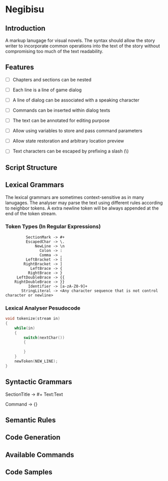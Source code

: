# Negibisu

## Introduction

A markup lanugage for visual novels. The syntax should allow the story writer to incorporate common operations into the text of the story without compromising too much of the text readability.

## Features

- [ ] Chapters and sections can be nested
- [ ] Each line is a line of game dialog
- [ ] A line of dialog can be associated with a speaking character
- [ ] Commands can be inserted within dialog texts
- [ ] The text can be annotated for editing purpose
- [ ] Allow using variables to store and pass command parameters
- [ ] Allow state restoration and arbitrary location preview
- [ ] Text characters can be escaped by prefixing a slash (\\)


## Script Structure



## Lexical Grammars

The lexical grammars are sometimes context-sensitive as in many lanugages. The analyser may parse the text using different rules according to neighbor tokens. A extra newline token will be always appended at the end of the token stream.

### Token Types (In Regular Expressions)

```
         SectionMark -> #+
         EscapedChar -> \.
             NewLine -> \n
               Colon -> :
               Comma -> ,
         LeftBracket -> [
        RightBracket -> ]
           LeftBrace -> {
          RightBrace -> }
     LeftDoubleBrace -> {{
    RightDoubleBrace -> }}
          Identifier -> [a-zA-Z0-9]+
       StringLiteral -> <Any character sequence that is not control character or newline>
```

### Lexical Analyser Pesudocode

```c++
void tokenize(stream in)
{
    while(in)
    {
        switch(nextChar())
        {
            
        }
    }
    newToken(NEW_LINE);
}
```

## Syntactic Grammars

SectionTitle -> \#+ Text:Text

Command -> {}

## Semantic Rules


## Code Generation


## Available Commands

### 


## Code Samples

